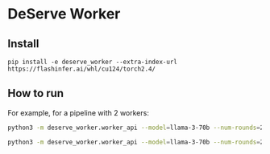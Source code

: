 # DeServe Worker 

## Install
```
pip install -e deserve_worker --extra-index-url https://flashinfer.ai/whl/cu124/torch2.4/
```

## How to run

For example, for a pipeline with 2 workers:

```bash 
python3 -m deserve_worker.worker_api --model=llama-3-70b --num-rounds=2 --layer-begin=emb --layer-end=40 --batch-size=48 --port=8080 --num-rounds=2 --num-main-pages=7000 --num-swap-pages=1000 --controller-url=http://localhost:19000 --next-worker-url=http://localhost:8081
```

```bash 
python3 -m deserve_worker.worker_api --model=llama-3-70b --num-rounds=2 --layer-begin=40 --layer-end=output --batch-size=48 --port=8081 --num-rounds=2 --num-main-pages=7000 --num-swap-pages=1000 --controller-url=http://localhost:19000 --next-worker-url=http://localhost:8080
```